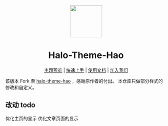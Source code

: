 <div align="center">
<!-- 主题Logo -->
<img width="100px" src="https://api.minio.yyds.pink/moony/files/2024/04/halo-theme-hao-sbxqdmuv.png">
<!-- 主题名称 -->
<h1>Halo-Theme-Hao</h1>
<!-- 快捷导航 -->
<p align="center">

[主题预览](#-预览) | [快速上手](#-安装) | [使用文档](https://www.yuque.com/liuzhihangs/halo-theme-hao) | [加入我们](#-讨论)

</p>
</div>


该版本 Fork 至 [halo-theme-hao](https://github.com/chengzhongxue/halo-theme-hao) ，感谢原作者的付出。
本仓库只做部分样式的修改和自定义。


## 改动 todo
优化主页的显示
优化文章页面的显示




